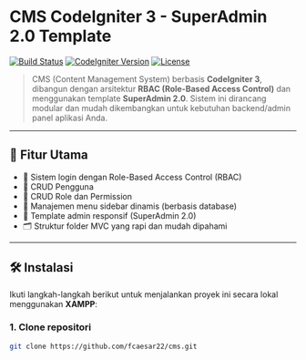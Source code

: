 # CMS CodeIgniter 3 - SuperAdmin 2.0 Template

[![Build Status](https://img.shields.io/badge/build-passing-brightgreen)]()
[![CodeIgniter Version](https://img.shields.io/badge/CodeIgniter-3.x-red)](https://codeigniter.com/)
[![License](https://img.shields.io/badge/license-MIT-blue.svg)](LICENSE)

> CMS (Content Management System) berbasis **CodeIgniter 3**, dibangun dengan arsitektur **RBAC (Role-Based Access Control)** dan menggunakan template **SuperAdmin 2.0**. Sistem ini dirancang modular dan mudah dikembangkan untuk kebutuhan backend/admin panel aplikasi Anda.

---

## 🚀 Fitur Utama

- 🔐 Sistem login dengan Role-Based Access Control (RBAC)
- 👤 CRUD Pengguna
- 🧩 CRUD Role dan Permission
- 📂 Manajemen menu sidebar dinamis (berbasis database)
- 🎨 Template admin responsif (SuperAdmin 2.0)
- 🗂️ Struktur folder MVC yang rapi dan mudah dipahami

---

## 🛠️ Instalasi

Ikuti langkah-langkah berikut untuk menjalankan proyek ini secara lokal menggunakan **XAMPP**:

### 1. Clone repositori
```bash
git clone https://github.com/fcaesar22/cms.git
